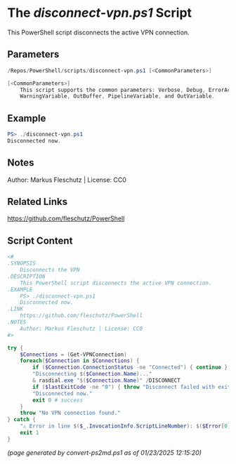 The *disconnect-vpn.ps1* Script
===========================

This PowerShell script disconnects the active VPN connection.

Parameters
----------
```powershell
/Repos/PowerShell/scripts/disconnect-vpn.ps1 [<CommonParameters>]

[<CommonParameters>]
    This script supports the common parameters: Verbose, Debug, ErrorAction, ErrorVariable, WarningAction, 
    WarningVariable, OutBuffer, PipelineVariable, and OutVariable.
```

Example
-------
```powershell
PS> ./disconnect-vpn.ps1
Disconnected now.

```

Notes
-----
Author: Markus Fleschutz | License: CC0

Related Links
-------------
https://github.com/fleschutz/PowerShell

Script Content
--------------
```powershell
<#
.SYNOPSIS
	Disconnects the VPN
.DESCRIPTION
	This PowerShell script disconnects the active VPN connection.
.EXAMPLE
	PS> ./disconnect-vpn.ps1
	Disconnected now.
.LINK
	https://github.com/fleschutz/PowerShell
.NOTES
	Author: Markus Fleschutz | License: CC0
#>

try {
	$Connections = (Get-VPNConnection)
	foreach($Connection in $Connections) {
		if ($Connection.ConnectionStatus -ne "Connected") { continue }
		"Disconnecting $($Connection.Name)..."
		& rasdial.exe "$($Connection.Name)" /DISCONNECT
		if ($lastExitCode -ne "0") { throw "Disconnect failed with exit code $lastExitCode" }
		"Disconnected now."
		exit 0 # success
	}
	throw "No VPN connection found."
} catch {
	"⚠️ Error in line $($_.InvocationInfo.ScriptLineNumber): $($Error[0])"
	exit 1
}
```

*(page generated by convert-ps2md.ps1 as of 01/23/2025 12:15:20)*
